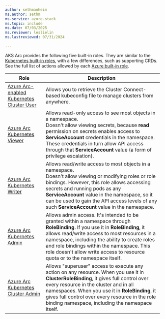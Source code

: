 ```yaml
---
author: sethmanheim
ms.author: sethm
ms.service: azure-stack
ms.topic: include
ms.date: 07/03/2025
ms.reviewer: leslielin
ms.lastreviewed: 07/31/2024

---
```


AKS Arc provides the following five built-in roles. They are similar to the [Kubernetes built-in roles](https://kubernetes.io/docs/reference/access-authn-authz/rbac/#user-facing-roles), with a few differences, such as supporting CRDs. See the full list of actions allowed by each [Azure built-in role](/azure/role-based-access-control/built-in-roles).

| Role                                                     | Description                                              |
| ------------------------------------------------------------ | ------------------------------------------------------------ |
| [Azure Arc-enabled Kubernetes Cluster User](/azure/role-based-access-control/built-in-roles/containers#azure-arc-enabled-kubernetes-cluster-user-role) | Allows you to retrieve the Cluster Connect-based kubeconfig file to manage clusters from anywhere. |
| [Azure Arc Kubernetes Viewer](/azure/role-based-access-control/built-in-roles/containers#azure-arc-kubernetes-viewer) | Allows read-only access to see most objects in a namespace. <br /> Doesn't allow viewing secrets, because **read** permission on secrets enables access to **ServiceAccount** credentials in the namespace. These credentials in turn allow API access through that **ServiceAccount** value (a form of privilege escalation). |
| [Azure Arc Kubernetes Writer](/azure/role-based-access-control/built-in-roles/containers#azure-arc-kubernetes-writer) | Allows read/write access to most objects in a namespace. <br />Doesn't allow viewing or modifying roles or role bindings. However, this role allows accessing secrets and running pods as any **ServiceAccount** value in the namespace, so it can be used to gain the API access levels of any such **ServiceAccount** value in the namespace. |
| [Azure Arc Kubernetes Admin](/azure/role-based-access-control/built-in-roles/containers#azure-arc-kubernetes-admin) | Allows admin access. It's intended to be granted within a namespace through **RoleBinding**. If you use it in **RoleBinding**, it allows read/write access to most resources in a namespace, including the ability to create roles and role bindings within the namespace. This role doesn't allow write access to resource quota or to the namespace itself. |
| [Azure Arc Kubernetes Cluster Admin](/azure/role-based-access-control/built-in-roles/containers#azure-arc-kubernetes-cluster-admin) | Allows "superuser" access to execute any action on any resource. When you use it in **ClusterRoleBinding**, it gives full control over every resource in the cluster and in all namespaces. When you use it in **RoleBinding**, it gives full control over every resource in the role binding namespace, including the namespace itself.|
